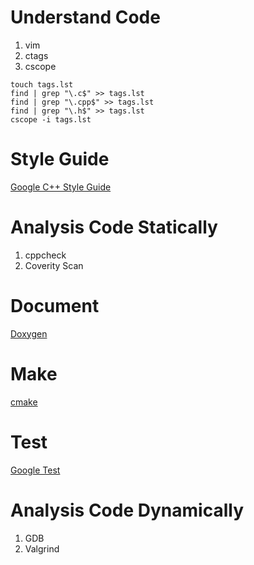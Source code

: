 
# Understand Code
1. vim
2. ctags
3. cscope

```
touch tags.lst
find | grep "\.c$" >> tags.lst
find | grep "\.cpp$" >> tags.lst
find | grep "\.h$" >> tags.lst
cscope -i tags.lst
```

# Style Guide
[Google C++ Style Guide](https://google.github.io/styleguide/cppguide.html)

# Analysis Code Statically
1. cppcheck
2. Coverity Scan

# Document
[Doxygen](http://www.stack.nl/~dimitri/doxygen/)

# Make
[cmake](cmake.md)

# Test
[Google Test](https://github.com/google/googletest)

# Analysis Code Dynamically
1. GDB
2. Valgrind

